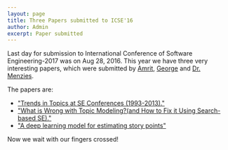 ```yaml
---
layout: page
title: Three Papers submitted to ICSE'16
author: Admin
excerpt: Paper submitted 
---
```


Last day for submission to International Conference of Software Engineering-2017 was on Aug 28, 2016. 
This year we have three very interesting papers, which were submitted by [Amrit](http://ai4se.net/people/2014/05/17/Amritanshu-Agrawal/), [George](http://ai4se.net/people/2014/05/18/George-Mathew/) and [Dr. Menzies](http://ai4se.net/people/2014/10/06/Tim-Menzies/). 

The papers are:

+ ["Trends in Topics at SE Conferences (1993-2013)."](https://arxiv.org/abs/1608.08100)
+ ["What is Wrong with Topic Modeling?(and How to Fix it Using Search-based SE)."](https://arxiv.org/abs/1608.08176)
+ ["A deep learning model for estimating story points"](http://arxiv.org/abs/1609.00489)

Now we wait with our fingers crossed!
